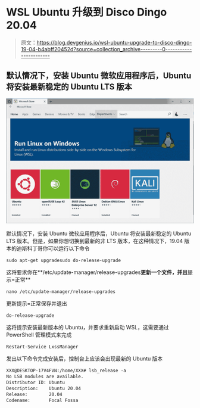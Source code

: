 # WSL Ubuntu 升级到 Disco Dingo 20.04

> 原文：<https://blog.devgenius.io/wsl-ubuntu-upgrade-to-disco-dingo-19-04-b4abff20452d?source=collection_archive---------0----------------------->

## 默认情况下，安装 Ubuntu 微软应用程序后，Ubuntu 将安装最新稳定的 Ubuntu LTS 版本

![](img/3b1937428a89134098ee7372eda8f270.png)

默认情况下，安装 Ubuntu 微软应用程序后，Ubuntu 将安装最新稳定的 Ubuntu LTS 版本。但是，如果你想切换到最新的非 LTS 版本，在这种情况下，19.04 版本的迪斯科丁哥你可以运行以下命令

```
sudo apt-get upgradesudo do-release-upgrade
```

这将要求你在**/etc/update-manager/release-upgrades**更新一个文件，并且**提示=正常**

```
nano /etc/update-manager/release-upgrades 
```

更新提示=正常保存并退出

```
do-release-upgrade
```

这将提示安装最新版本的 Ubuntu，并要求重新启动 WSL，这需要通过 PowerShell 管理模式来完成

```
Restart-Service LxssManager
```

发出以下命令完成安装后，控制台上应该会出现最新的 Ubuntu 版本

```
XXX@DESKTOP-17V4FVN:/home/XXX# lsb_release -a
No LSB modules are available.
Distributor ID: Ubuntu
Description:    Ubuntu 20.04
Release:        20.04
Codename:       Focal Fossa
```
